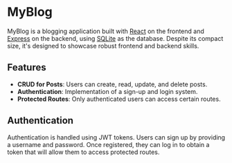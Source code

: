 # MyBlog

MyBlog is a blogging application built with [React](https://reactjs.org/) on the frontend and [Express](https://expressjs.com/) on the backend, using [SQLite](https://www.sqlite.org/index.html) as the database. Despite its compact size, it's designed to showcase robust frontend and backend skills.

## Features

- **CRUD for Posts**: Users can create, read, update, and delete posts.
- **Authentication**: Implementation of a sign-up and login system.
- **Protected Routes**: Only authenticated users can access certain routes.

## Authentication

Authentication is handled using JWT tokens. Users can sign up by providing a username and password. Once registered, they can log in to obtain a token that will allow them to access protected routes.

